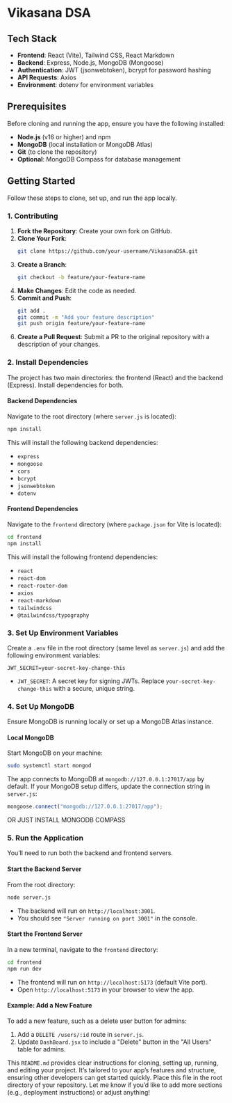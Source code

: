 # Vikasana DSA

## Tech Stack

- **Frontend**: React (Vite), Tailwind CSS, React Markdown
- **Backend**: Express, Node.js, MongoDB (Mongoose)
- **Authentication**: JWT (jsonwebtoken), bcrypt for password hashing
- **API Requests**: Axios
- **Environment**: dotenv for environment variables

## Prerequisites

Before cloning and running the app, ensure you have the following installed:

- **Node.js** (v16 or higher) and npm
- **MongoDB** (local installation or MongoDB Atlas)
- **Git** (to clone the repository)
- **Optional**: MongoDB Compass for database management

## Getting Started

Follow these steps to clone, set up, and run the app locally.

### 1. Contributing

1. **Fork the Repository**: Create your own fork on GitHub.
2. **Clone Your Fork**:
   ```bash
   git clone https://github.com/your-username/VikasanaDSA.git
   ```
3. **Create a Branch**:
   ```bash
   git checkout -b feature/your-feature-name
   ```
4. **Make Changes**: Edit the code as needed.
5. **Commit and Push**:
   ```bash
   git add .
   git commit -m "Add your feature description"
   git push origin feature/your-feature-name
   ```
6. **Create a Pull Request**: Submit a PR to the original repository with a description of your changes.

### 2. Install Dependencies

The project has two main directories: the frontend (React) and the backend (Express). Install dependencies for both.

#### Backend Dependencies
Navigate to the root directory (where `server.js` is located):

```bash
npm install
```

This will install the following backend dependencies:
- `express`
- `mongoose`
- `cors`
- `bcrypt`
- `jsonwebtoken`
- `dotenv`

#### Frontend Dependencies
Navigate to the `frontend` directory (where `package.json` for Vite is located):

```bash
cd frontend
npm install
```

This will install the following frontend dependencies:
- `react`
- `react-dom`
- `react-router-dom`
- `axios`
- `react-markdown`
- `tailwindcss`
- `@tailwindcss/typography`

### 3. Set Up Environment Variables

Create a `.env` file in the root directory (same level as `server.js`) and add the following environment variables:

```env
JWT_SECRET=your-secret-key-change-this
```

- `JWT_SECRET`: A secret key for signing JWTs. Replace `your-secret-key-change-this` with a secure, unique string.

### 4. Set Up MongoDB

Ensure MongoDB is running locally or set up a MongoDB Atlas instance.

#### Local MongoDB
Start MongoDB on your machine:

```bash
sudo systemctl start mongod
```

The app connects to MongoDB at `mongodb://127.0.0.1:27017/app` by default. If your MongoDB setup differs, update the connection string in `server.js`:

```javascript
mongoose.connect("mongodb://127.0.0.1:27017/app");
```

OR JUST INSTALL MONGODB COMPASS

### 5. Run the Application

You’ll need to run both the backend and frontend servers.

#### Start the Backend Server
From the root directory:

```bash
node server.js
```

- The backend will run on `http://localhost:3001`.
- You should see `"Server running on port 3001"` in the console.

#### Start the Frontend Server
In a new terminal, navigate to the `frontend` directory:

```bash
cd frontend
npm run dev
```

- The frontend will run on `http://localhost:5173` (default Vite port).
- Open `http://localhost:5173` in your browser to view the app.

#### Example: Add a New Feature
To add a new feature, such as a delete user button for admins:
1. Add a `DELETE /users/:id` route in `server.js`.
2. Update `DashBoard.jsx` to include a "Delete" button in the "All Users" table for admins.

This `README.md` provides clear instructions for cloning, setting up, running, and editing your project. It’s tailored to your app’s features and structure, ensuring other developers can get started quickly. Place this file in the root directory of your repository. Let me know if you’d like to add more sections (e.g., deployment instructions) or adjust anything!
